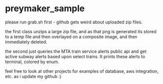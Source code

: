 # preymaker_sample

please run grab.sh first - github gets weird about uploaded zip files.

the first class unzips a large zip file, and as that png is generated its stored to a temp file and then overlayed on a composite image, and then immediately deleted.

the second just queries the MTA train service alerts public api and get active subway alerts based upon select trains. It prints these alerts to terminal, colored by enum.

feel free to look at other projects for examples of database, aws integration, etc. as i update my github :)
